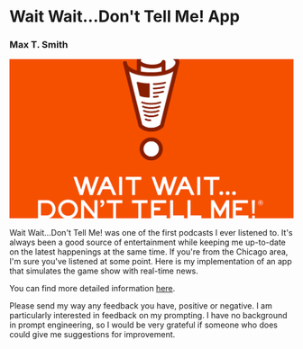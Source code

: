 <h1>Wait Wait...Don't Tell Me! App</h1>
<h3>Max T. Smith</h3>

<img src="npr.jpg" alt="Wait Wait...Don't Tell Me! logo">

<p>Wait Wait...Don't Tell Me! was one of the first podcasts I ever listened to. It's always been a good source of entertainment while keeping me up-to-date on the latest happenings at the same time. If you're from the Chicago area, I'm sure you've listened at some point. Here is my implementation of an app that simulates the game show with real-time news.</p>

<p>You can find more detailed information <a href=https://docs.google.com/document/d/1bwHtl38FcH62jV6vH7qICVCaZfiKGF8mojT1-8mPv4c/edit?usp=sharing>here</a>.</p>

<p>Please send my way any feedback you have, positive or negative. I am particularly interested in feedback on my prompting. I have no background in prompt engineering, so I would be very grateful if someone who does could give me suggestions for improvement. </p>
